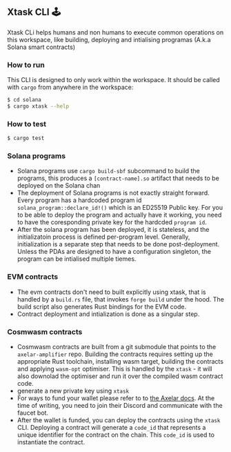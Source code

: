 ## Xtask CLI :joystick:

Xtask CLi helps humans and non humans to execute common operations on this workspace,
like building, deploying and intialising programas (A.k.a Solana smart contracts)

### How to run

This CLI is designed to only work within the workspace. It should be called with
`cargo` from anywhere in the workspace:

```bash
$ cd solana
$ cargo xtask --help
```

### How to test

```bash
$ cargo test
```

### Solana programs

- Solana programs use `cargo build-sbf` subcommand to build the programs, this produces a `[contract-name].so` artifact that needs to be deployed on the Solana chan
- The deployment of Solana programs is not exactly straight forward. Every program has a hardcoded program id `solana_program::declare_id!()` which is an ED25519 Public key. For you to be able to deploy the program and actually have it working, you need to have the coresponding private key for the hardcded `program id`.
- After the solana program has been deployed, it is stateless, and the initializatoin process is defined per-program level. Generally, initialization is a separate step that needs to be done post-deployment. Unless the PDAs are designed to have a configuration singleton, the program can be intialised multiple tiemes.

### EVM contracts

- The evm contracts don't need to built explicitly using xtask, that is handled by a `build.rs` file, that invokes `forge build` under the hood. The build script also generates Rust bindings for the EVM code.
- Contract deployment and intialization is done as a singular step.

### Cosmwasm contracts

- Cosmwasm contracts are built from a git submodule that points to the `axelar-amplifier` repo. Building the contracts requires setting up the appropriate Rust toolchain, installing wasm target, building the contracts and applying `wasm-opt` optimiser. This is handled by the `xtask` - it will also downolad the optimiser and run it over the compiled wasm contract code.
- generate a new private key using `xtask`
- For ways to fund your wallet please refer to to [the Axelar docs](https://docs.axelar.dev/dev/amplifier/chain-integration/integrate-a-chain#make-sure-you-have-a-funded-wallet). At the time of writing, you need to join their Discord and communicate with the faucet bot.
- After the wallet is funded, you can deploy the contracts using the `xtask` CLI. Deploying a contract will generate a `code_id` that represents a unique identifier for the contract on the chain. This `code_id` is used to instantiate the contract.
